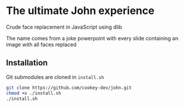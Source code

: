# The ultimate John experience

Crude face replacement in JavaScript using dlib

The name comes from a joke powerpoint with every slide containing an image with all faces replaced

## Installation
Git submodules are cloned in `install.sh`
```bash
git clone https://github.com/cookey-dev/john.git
chmod +x ./install.sh
./install.sh
```